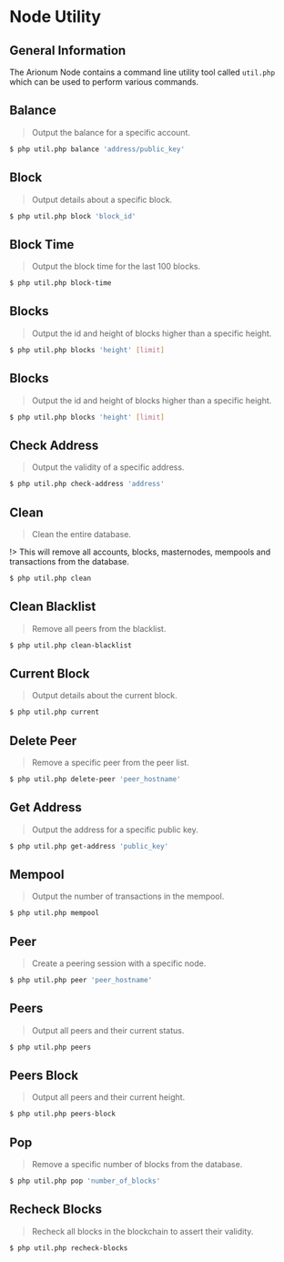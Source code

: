 # Node Utility

## General Information

The Arionum Node contains a command line utility tool called `util.php` which can be used to perform various commands.

## Balance

> Output the balance for a specific account.

```bash
$ php util.php balance 'address/public_key'
```

## Block

> Output details about a specific block.

```bash
$ php util.php block 'block_id'
```

## Block Time

> Output the block time for the last 100 blocks.

```bash
$ php util.php block-time
```

## Blocks

> Output the id and height of blocks higher than a specific height.

```bash
$ php util.php blocks 'height' [limit]
```

## Blocks

> Output the id and height of blocks higher than a specific height.

```bash
$ php util.php blocks 'height' [limit]
```

## Check Address

> Output the validity of a specific address.

```bash
$ php util.php check-address 'address'
```

## Clean

> Clean the entire database.

!> This will remove all accounts, blocks, masternodes, mempools and transactions from the database.

```bash
$ php util.php clean
```

## Clean Blacklist

> Remove all peers from the blacklist.

```bash
$ php util.php clean-blacklist
```

## Current Block

> Output details about the current block.

```bash
$ php util.php current
```

## Delete Peer

> Remove a specific peer from the peer list.

```bash
$ php util.php delete-peer 'peer_hostname'
```

## Get Address

> Output the address for a specific public key.

```bash
$ php util.php get-address 'public_key'
```

## Mempool

> Output the number of transactions in the mempool.

```bash
$ php util.php mempool
```

## Peer

> Create a peering session with a specific node.

```bash
$ php util.php peer 'peer_hostname'
```

## Peers

> Output all peers and their current status.

```bash
$ php util.php peers
```

## Peers Block

> Output all peers and their current height.

```bash
$ php util.php peers-block
```

## Pop

> Remove a specific number of blocks from the database.

```bash
$ php util.php pop 'number_of_blocks'
```

## Recheck Blocks

> Recheck all blocks in the blockchain to assert their validity.

```bash
$ php util.php recheck-blocks
```
